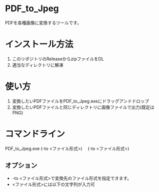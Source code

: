 # PDF_to_Jpeg
PDFを各種画像に変換するツールです。

# インストール方法
1. このリポジトリのReleaseからzipファイルをDL
2. 適当なディレクトリに解凍

# 使い方
1. 変換したいPDFファイルをPDF_to_Jpeg.exeにドラッグアンドドロップ
2. 変換したいPDFファイルと同じディレクトリに画像ファイルで出力(既定はPNG)

# コマンドライン
PDF_to_Jpeg.exe (-to <ファイル形式>) <file name>　(-to <ファイル形式>)

## オプション
- -to <ファイル形式>で変換先のファイル形式を指定できます。
 - <ファイル形式>には以下の文字列が入力可

